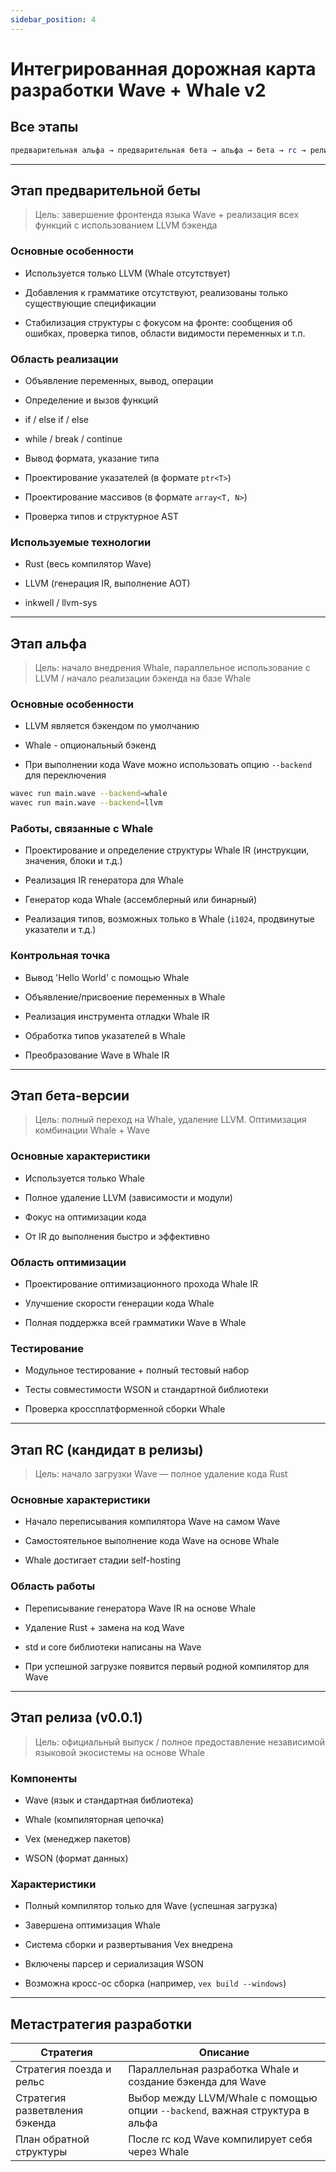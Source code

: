 ```yaml
---
sidebar_position: 4
---
```


# Интегрированная дорожная карта разработки Wave + Whale v2

## Все этапы

```matlab
предварительная альфа → предварительная бета → альфа → бета → rc → релиз
```

---

## Этап предварительной беты

> Цель: завершение фронтенда языка Wave + реализация всех функций с использованием LLVM бэкенда

### Основные особенности

- Используется только LLVM (Whale отсутствует)

- Добавления к грамматике отсутствуют, реализованы только существующие спецификации

- Стабилизация структуры с фокусом на фронте: сообщения об ошибках, проверка типов, области видимости переменных и т.п.

### Область реализации

- Объявление переменных, вывод, операции

- Определение и вызов функций

- if / else if / else

- while / break / continue

- Вывод формата, указание типа

- Проектирование указателей (в формате `ptr<T>`)

- Проектирование массивов (в формате `array<T, N>`)

- Проверка типов и структурное AST

### Используемые технологии

- Rust (весь компилятор Wave)

- LLVM (генерация IR, выполнение AOT)

- inkwell / llvm-sys

---

## Этап альфа

> Цель: начало внедрения Whale, параллельное использование с LLVM / начало реализации бэкенда на базе Whale

### Основные особенности

- LLVM является бэкендом по умолчанию

- Whale - опциональный бэкенд

- При выполнении кода Wave можно использовать опцию `--backend` для переключения

```bash
wavec run main.wave --backend=whale
wavec run main.wave --backend=llvm
```

### Работы, связанные с Whale

- Проектирование и определение структуры Whale IR (инструкции, значения, блоки и т.д.)

- Реализация IR генератора для Whale

- Генератор кода Whale (ассемблерный или бинарный)

- Реализация типов, возможных только в Whale (`i1024`, продвинутые указатели и т.д.)

### Контрольная точка

- Вывод 'Hello World' с помощью Whale

- Объявление/присвоение переменных в Whale

- Реализация инструмента отладки Whale IR

- Обработка типов указателей в Whale

- Преобразование Wave в Whale IR

---

## Этап бета-версии

> Цель: полный переход на Whale, удаление LLVM. Оптимизация комбинации Whale + Wave

### Основные характеристики

- Используется только Whale

- Полное удаление LLVM (зависимости и модули)

- Фокус на оптимизации кода

- От IR до выполнения быстро и эффективно

### Область оптимизации

- Проектирование оптимизационного прохода Whale IR

- Улучшение скорости генерации кода Whale

- Полная поддержка всей грамматики Wave в Whale

### Тестирование

- Модульное тестирование + полный тестовый набор

- Тесты совместимости WSON и стандартной библиотеки

- Проверка кроссплатформенной сборки Whale

---

## Этап RC (кандидат в релизы)

> Цель: начало загрузки Wave — полное удаление кода Rust

### Основные характеристики

- Начало переписывания компилятора Wave на самом Wave

- Самостоятельное выполнение кода Wave на основе Whale

- Whale достигает стадии self-hosting

### Область работы

- Переписывание генератора Wave IR на основе Whale

- Удаление Rust + замена на код Wave

- std и core библиотеки написаны на Wave

- При успешной загрузке появится первый родной компилятор для Wave

---

## Этап релиза (v0.0.1)

> Цель: официальный выпуск / полное предоставление независимой языковой экосистемы на основе Whale

### Компоненты

- Wave (язык и стандартная библиотека)

- Whale (компиляторная цепочка)

- Vex (менеджер пакетов)

- WSON (формат данных)

### Характеристики

- Полный компилятор только для Wave (успешная загрузка)

- Завершена оптимизация Whale

- Система сборки и развертывания Vex внедрена

- Включены парсер и сериализация WSON

- Возможна кросс-ос сборка (например, `vex build --windows`)

---

## Метастратегия разработки

| Стратегия                      | Описание                                                                     |
| ------------------------------ | ---------------------------------------------------------------------------- |
| Стратегия поезда и рельс       | Параллельная разработка Whale и создание бэкенда для Wave                    |
| Стратегия разветвления бэкенда | Выбор между LLVM/Whale с помощью опции `--backend`, важная структура в альфа |
| План обратной структуры        | После rc код Wave компилирует себя через Whale                               |
